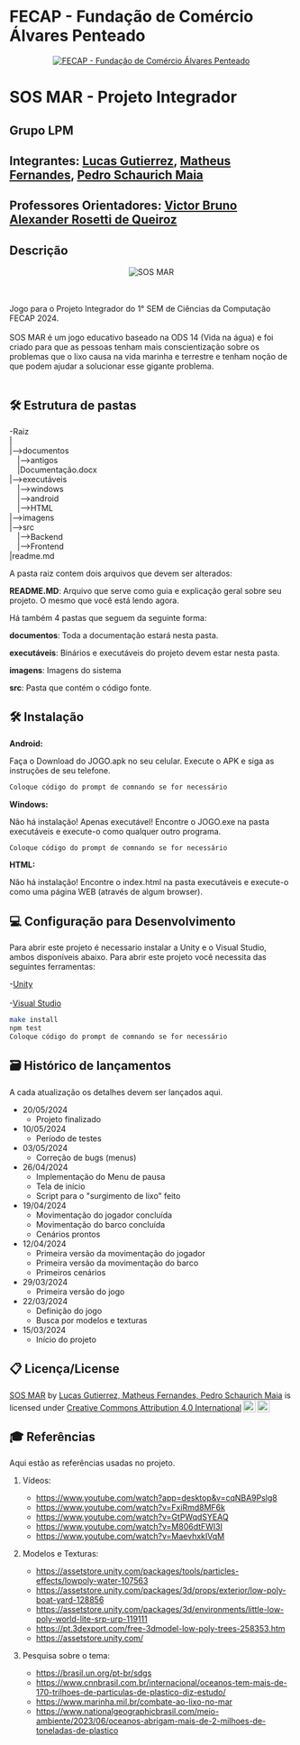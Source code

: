 # FECAP - Fundação de Comércio Álvares Penteado

<p align="center">
<a href= "https://www.fecap.br/"><img src="https://encrypted-tbn0.gstatic.com/images?q=tbn:ANd9GcRhZPrRa89Kma0ZZogxm0pi-tCn_TLKeHGVxywp-LXAFGR3B1DPouAJYHgKZGV0XTEf4AE&usqp=CAU" alt="FECAP - Fundação de Comércio Álvares Penteado" border="0"></a>
</p>

# SOS MAR - Projeto Integrador

## Grupo LPM

## Integrantes: <a href="https://github.com/oGubo">Lucas Gutierrez</a>, <a href="https://github.com/Math19102012">Matheus Fernandes</a>, <a href="https://github.com/schaurxch">Pedro Schaurich Maia</a>

## Professores Orientadores: <a href="https://www.linkedin.com/in/victorbarq/">Victor Bruno Alexander Rosetti de Queiroz</a>

## Descrição

<p align="center">
<img src="https://i.ibb.co/d0VbKtF/Sem-t-tulo.png" alt="SOS MAR" border="0">



</p>


<br><br>
Jogo para o Projeto Integrador do 1° SEM de Ciências da Computação FECAP 2024.
<br><br>
SOS MAR é um jogo educativo baseado na ODS 14 (Vida na água) e foi criado para que as pessoas tenham mais conscientização sobre os problemas que o lixo causa na vida marinha e terrestre e tenham noção de que podem ajudar a solucionar esse gigante problema.
<br><br>

## 🛠 Estrutura de pastas

-Raiz<br>
|<br>
|-->documentos<br>
  &emsp;|-->antigos<br>
  &emsp;|Documentação.docx<br>
|-->executáveis<br>
  &emsp;|-->windows<br>
  &emsp;|-->android<br>
  &emsp;|-->HTML<br>
|-->imagens<br>
|-->src<br>
  &emsp;|-->Backend<br>
  &emsp;|-->Frontend<br>
|readme.md<br>

A pasta raiz contem dois arquivos que devem ser alterados:

<b>README.MD</b>: Arquivo que serve como guia e explicação geral sobre seu projeto. O mesmo que você está lendo agora.

Há também 4 pastas que seguem da seguinte forma:

<b>documentos</b>: Toda a documentação estará nesta pasta.

<b>executáveis</b>: Binários e executáveis do projeto devem estar nesta pasta.

<b>imagens</b>: Imagens do sistema

<b>src</b>: Pasta que contém o código fonte.

## 🛠 Instalação

<b>Android:</b>

Faça o Download do JOGO.apk no seu celular.
Execute o APK e siga as instruções de seu telefone.

```sh
Coloque código do prompt de comnando se for necessário
```

<b>Windows:</b>

Não há instalação! Apenas executável!
Encontre o JOGO.exe na pasta executáveis e execute-o como qualquer outro programa.

```sh
Coloque código do prompt de comnando se for necessário
```

<b>HTML:</b>

Não há instalação!
Encontre o index.html na pasta executáveis e execute-o como uma página WEB (através de algum browser).

## 💻 Configuração para Desenvolvimento

Para abrir este projeto é necessario instalar a Unity e o Visual Studio, ambos disponíveis abaixo.
Para abrir este projeto você necessita das seguintes ferramentas:

-<a href="https://unity.com/pt/download">Unity</a>
<br><br>
-<a href="https://visualstudio.microsoft.com/pt-br/downloads/">Visual Studio</a>

```sh
make install
npm test
Coloque código do prompt de comnando se for necessário
```

## 🗃 Histórico de lançamentos

A cada atualização os detalhes devem ser lançados aqui.
* 20/05/2024
    * Projeto finalizado
* 10/05/2024
    * Período de testes
* 03/05/2024
    * Correção de bugs (menus)
* 26/04/2024
    * Implementação do Menu de pausa
    * Tela de início
    * Script para o "surgimento de lixo" feito
* 19/04/2024
    * Movimentação do jogador concluída
    * Movimentação do barco concluída
    * Cenários prontos
* 12/04/2024
    * Primeira versão da movimentação do jogador
    * Primeira versão da movimentação do barco
    * Primeiros cenários
* 29/03/2024
    * Primeira versão do jogo
* 22/03/2024
    * Definição do jogo
    * Busca por modelos e texturas
* 15/03/2024
    * Início do projeto

## 📋 Licença/License
<p xmlns:cc="http://creativecommons.org/ns#" xmlns:dct="http://purl.org/dc/terms/"><a property="dct:title" rel="cc:attributionURL" href="https://github.com/2024-1-MCC1/Projeto7">SOS MAR</a> by <a rel="cc:attributionURL dct:creator" property="cc:attributionName" href="https://github.com/2024-1-MCC1/Projeto7">Lucas Gutierrez, Matheus Fernandes, Pedro Schaurich Maia</a> is licensed under <a href="https://creativecommons.org/licenses/by/4.0/?ref=chooser-v1" target="_blank" rel="license noopener noreferrer" style="display:inline-block;">Creative Commons Attribution 4.0 International<img style="height:22px!important;margin-left:3px;vertical-align:text-bottom;" src="https://mirrors.creativecommons.org/presskit/icons/cc.svg?ref=chooser-v1" alt=""><img style="height:22px!important;margin-left:3px;vertical-align:text-bottom;" src="https://mirrors.creativecommons.org/presskit/icons/by.svg?ref=chooser-v1" alt=""></a></p>

## 🎓 Referências

Aqui estão as referências usadas no projeto.

1. Vídeos:
   * <https://www.youtube.com/watch?app=desktop&v=cqNBA9Pslg8>
   * <https://www.youtube.com/watch?v=FxiRmd8MF6k>
   * <https://www.youtube.com/watch?v=GtPWqdSYEAQ>
   * <https://www.youtube.com/watch?v=M806dtFWI3I>
   * <https://www.youtube.com/watch?v=MaevhxkIVqM>
     
2. Modelos e Texturas:
   * <https://assetstore.unity.com/packages/tools/particles-effects/lowpoly-water-107563>
   * <https://assetstore.unity.com/packages/3d/props/exterior/low-poly-boat-yard-128856>
   * <https://assetstore.unity.com/packages/3d/environments/little-low-poly-world-lite-srp-urp-119111>
   * <https://pt.3dexport.com/free-3dmodel-low-poly-trees-258353.htm>
   * <https://assetstore.unity.com/>
  
3. Pesquisa sobre o tema:
   * <https://brasil.un.org/pt-br/sdgs>
   * <https://www.cnnbrasil.com.br/internacional/oceanos-tem-mais-de-170-trilhoes-de-particulas-de-plastico-diz-estudo/>
   * <https://www.marinha.mil.br/combate-ao-lixo-no-mar>
   * <https://www.nationalgeographicbrasil.com/meio-ambiente/2023/06/oceanos-abrigam-mais-de-2-milhoes-de-toneladas-de-plastico>
